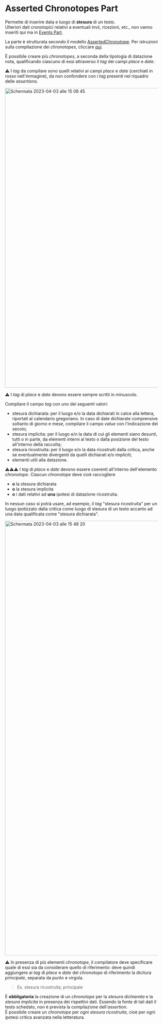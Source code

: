 # Asserted Chronotopes Part

Permette di inserire data e luogo di **stesura** di un testo.  
Ulteriori dati cronotopici relativi a eventuali invii, ricezioni, etc., non vanno inseriti qui ma in [Events Part](Events_Part.md).  

La parte è strutturata secondo il modello [AssertedChronotope](Asserted_Chronotope_Brick.md). Per istruzioni sulla compilazione dei _chronotopes_, cliccare [qui](Asserted_Chronotope_Brick.md).  

È possibile creare più _chronotopes_, a seconda della tipologia di datazione nota, qualificando ciascuno di essi attraverso il _tag_ dei campi _place_ e _date_.   

⚠️ I _tag_ da compilare sono quelli relativi ai campi _place_ e _date_ (cerchiati in rosso nell'immagine), da non confondere con i _tag_ presenti nel riquadro delle _assertions_.  

<img width="986" alt="Schermata 2023-04-03 alle 15 08 45" src="https://user-images.githubusercontent.com/102725489/229519331-798c2aca-c6e7-4ef9-8521-724321f6c265.png">

⚠️ I _tag_ di _place_ e _date_ devono essere sempre scritti in minuscolo.  


Compilare il campo _tag_ con uno dei seguenti valori:

* stesura dichiarata: per il luogo e/o la data dichiarati in calce alla lettera, riportati al calendario gregoriano. In caso di date dichiarate comprensive soltanto di giorno e mese, compilare il campo _value_ con l'indicazione del secolo;  
* stesura implicita: per il luogo e/o la data di cui gli elementi siano desunti, tutti o in parte, da elementi interni al testo o dalla posizione del testo all'interno della raccolta;  
* stesura ricostruita: per il luogo e/o la data ricostruiti dalla critica, anche se eventualmente divergenti da quelli dichiarati e/o impliciti;  
* elementi utili alla datazione.  

⚠️⚠️⚠️ I _tag_ di _place_ e _date_ devono essere coerenti all'interno dell'elemento _chronotope_. Ciascun _chronotope_ deve cioè raccogliere   
- **o** la stesura dichiarata 
- **o** la stesura implicita 
- **o** i dati relativi ad **una** ipotesi di datazione ricostruita.   

In nessun caso si potrà usare, ad esempio, il _tag_ "stesura ricostruita" per un luogo ipotizzato dalla critica come luogo di stesura di un testo accanto ad una data qualificata come "stesura dichiarata".  


<img width="1430" alt="Schermata 2023-04-03 alle 15 48 20" src="https://user-images.githubusercontent.com/102725489/229530035-645d5f2a-2366-4b61-9718-f80cc7eab0a0.png">



⚠️ In presenza di più elementi _chronotope_, il compilatore deve specificare quale di essi sia da considerare quello di riferimento: deve quindi aggiungere ai _tag_ di _place_ e _date_ del _chronotope_ di riferimento la dicitura _principale_, separata da punto e virgola.  

> Es. stesura ricostruita; principale

È **obbligatoria** la creazione di un _chronotope_ per la _stesura dichiarata_ e la _stesura implicita_ in presenza dei rispettivi dati. Essendo la fonte di tali dati il testo schedato, non è prevista la compilazione dell'_assertion_.   
È possibile creare un _chronotope_ per ogni _stesura ricostruita_, cioè per ogni ipotesi critica avanzata nella letteratura.  
